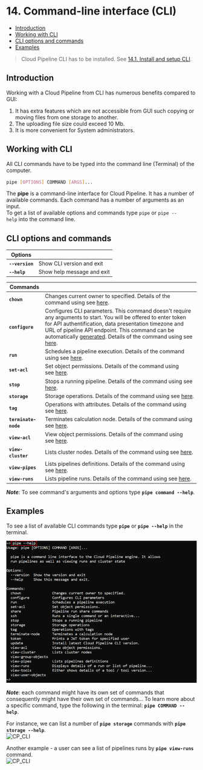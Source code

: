 # 14. Command-line interface (CLI)

- [Introduction](#introduction)
- [Working with CLI](#working-with-cli)
- [CLI options and commands](#cli-options-and-commands)
- [Examples](#examples)

> Cloud Pipeline CLI has to be installed. See [14.1. Install and setup CLI](14.1._Install_and_setup_CLI.md).

## Introduction

Working with a Cloud Pipeline from CLI has numerous benefits compared to GUI:

1. It has extra features which are not accessible from GUI such copying or moving files from one storage to another.
2. The uploading file size could exceed 10 Mb.
3. It is more convenient for System administrators.

## Working with CLI

All CLI commands have to be typed into the command line (Terminal) of the computer.

``` bash
pipe [OPTIONS] COMMAND [ARGS]...
```

The **pipe** is a command-line interface for Cloud Pipeline. It has a number of available commands. Each command has a number of arguments as an input.  
To get a list of available options and commands type `pipe` or `pipe --help` into the command line.

## CLI options and commands

| Options |  |
|---|---|
| **`--version`** | Show CLI version and exit |
| **`--help`** | Show help message and exit |

| Commands |  |
|---|---|
| **`chown`** | Changes current owner to specified. Details of the command using see [here](14.7._View_and_manage_Permissions_via_CLI.md#change-owner-property). |
| **`configure`** | Configures CLI parameters. This command doesn't require any arguments to start. You will be offered to enter token for API authentification, data presentation timezone and URL of pipeline API endpoint. This command can be automatically [generated](../12_Manage_Settings/12._Manage_Settings.md#cli-tab). Details of the command using see [here](14.1._Install_and_setup_CLI.md). |
| **`run`** | Schedules a pipeline execution. Details of the command using see [here](14.5._Manage_pipeline_executions_via_CLI.md#schedule-a-pipeline-execution). |
| **`set-acl`** | Set object permissions. Details of the command using see [here](14.7._View_and_manage_Permissions_via_CLI.md#manage-permissions). |
| **`stop`** | Stops a running pipeline. Details of the command using see [here](14.5._Manage_pipeline_executions_via_CLI.md#stop-a-pipeline-execution). |
| **`storage`** | Storage operations. Details of the command using see [here](14.3._Manage_Storage_via_CLI.md). |
| **`tag`** | Operations with attributes. Details of the command using see [here](14.2._View_and_manage_Attributes_via_CLI.md). |
| **`terminate-node`** | Terminates calculation node. Details of the command using see [here](14.5._Manage_pipeline_executions_via_CLI.md#terminate-a-node). |
| **`view-acl`** | View object permissions. Details of the command using see [here](14.7._View_and_manage_Permissions_via_CLI.md#view-permissions). |
| **`view-cluster`** | Lists cluster nodes. Details of the command using see [here](14.6._View_cluster_nodes_via_CLI.md). |
| **`view-pipes`** | Lists pipelines definitions. Details of the command using see [here](14.4._View_pipeline_definitions_via_CLI.md). |
| **`view-runs`** | Lists pipeline runs. Details of the command using see [here](14.5._Manage_pipeline_executions_via_CLI.md#view-pipeline-runs). |

**_Note_**: To see command's arguments and options type **`pipe command --help`**.

## Examples

To see a list of available CLI commands type **`pipe`** or **`pipe --help`** in the terminal.

![CP_CLI](attachments/CLI_1.png)

**_Note_**: each command might have its own set of commands that consequently might have their own set of commands... To learn more about a specific command, type the following in the terminal: **`pipe COMMAND --help`**.

For instance, we can list a number of **`pipe storage`** commands with **`pipe storage --help`**.  
![CP_CLI](attachments/CLI_2.png)

Another example - a user can see a list of pipelines runs by **`pipe view-runs`** command.  
![CP_CLI](attachments/CLI_3.png)
